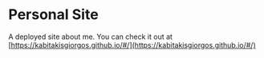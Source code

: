 # Personal Site
A deployed site about me. You can check it out at [https://kabitakisgiorgos.github.io/#/](https://kabitakisgiorgos.github.io/#/)
